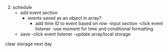 <!-- 1. add current date at top of planner using moment -->

2. schedule
    <!-- - add blocks showing time (9-5PM)  -->
    - add event section
        - events saved as an object in array?
          - add time ID to event based on row
        -input section
        -click event listener
        -use moment for time and conditional formatting
    - save
        -click event listener
        -update array/local storage

clear storage next day